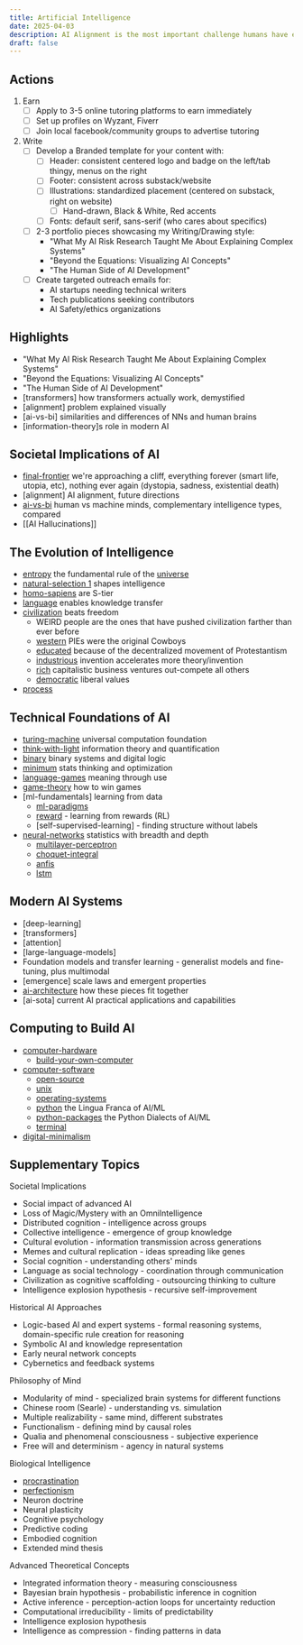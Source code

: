 ```yaml
---
title: Artificial Intelligence
date: 2025-04-03
description: AI Alignment is the most important challenge humans have ever faced. Mess it up, and we may lose everything.
draft: false
---
```

## Actions
1. Earn
	- [ ] Apply to 3-5 online tutoring platforms to earn immediately
	- [ ] Set up profiles on Wyzant, Fiverr
	- [ ] Join local facebook/community groups to advertise tutoring
2. Write
	- [ ] Develop a Branded template for your content with:
		- [ ] Header: consistent centered logo and badge on the left/tab thingy, menus on the right
		- [ ] Footer: consistent across substack/website
		- [ ] Illustrations: standardized placement (centered on substack, right on website)
			- [ ] Hand-drawn, Black & White, Red accents
		- [ ] Fonts: default serif, sans-serif (who cares about specifics)
	- [ ] 2-3 portfolio pieces showcasing my Writing/Drawing style:
	    - "What My AI Risk Research Taught Me About Explaining Complex Systems"
	    - "Beyond the Equations: Visualizing AI Concepts"
	    - "The Human Side of AI Development"
	- [ ] Create targeted outreach emails for:
		- AI startups needing technical writers
		- Tech publications seeking contributors
		- AI Safety/ethics organizations


## Highlights
- "What My AI Risk Research Taught Me About Explaining Complex Systems"
- "Beyond the Equations: Visualizing AI Concepts"
- "The Human Side of AI Development"
- [transformers] how transformers actually work, demystified
- [alignment] problem explained visually
- [ai-vs-bi] similarities and differences of NNs and human brains
- [information-theory]s role in modern AI

## Societal Implications of AI
- [final-frontier](/final-frontier) we're approaching a cliff, everything forever (smart life, utopia, etc), nothing ever again (dystopia, sadness, existential death)
- [alignment] AI alignment, future directions
- [ai-vs-bi](/ai-vs-bi) human vs machine minds, complementary intelligence types, compared
- [[AI Hallucinations]]

## The Evolution of Intelligence
- [entropy](/entropy) the fundamental rule of the [universe](/universe)
- [natural-selection 1](natural-selection%201.md) shapes intelligence
- [homo-sapiens](/homo-sapiens) are S-tier
- [language](/language) enables knowledge transfer
- [civilization](/civilization) beats freedom
	- WEIRD people are the ones that have pushed civilization farther than ever before
	- [western](/western) PIEs were the original Cowboys
	- [educated](/educated) because of the decentralized movement of Protestantism
	- [industrious](/industrious) invention accelerates more theory/invention
	- [rich](/rich) capitalistic business ventures out-compete all others
	- [democratic](/democratic) liberal values
- [process](/process)

## Technical Foundations of AI
- [turing-machine](/turing-machine) universal computation foundation
- [think-with-light](/information-theory) information theory and quantification
- [binary](/binary) binary systems and digital logic
- [minimum](/minimum) stats thinking and optimization
- [language-games](/language-games) meaning through use
- [game-theory](/game-theory) how to win games
- [ml-fundamentals] learning from data
	- [ml-paradigms](/ml-paradigms)
	- [reward](/reward) - learning from rewards (RL)
	- [self-supervised-learning] - finding structure without labels
- [neural-networks](/neural-networks) statistics with breadth and depth
	- [multilayer-perceptron](/multilayer-perceptron)
	- [choquet-integral](/choquet-integral)
	- [anfis](/anfis)
	- [lstm](/lstm)

## Modern AI Systems
- [deep-learning]
- [transformers]
- [attention]
- [large-language-models]
- Foundation models and transfer learning - generalist models and fine-tuning, plus multimodal
- [emergence] scale laws and emergent properties
- [ai-architecture](/ai-architecture.md) how these pieces fit together
- [ai-sota] current AI practical applications and capabilities

## Computing to Build AI
- [computer-hardware](/computer-hardware)
	- [build-your-own-computer](/build-your-own-computer)
- [computer-software](/computer-software)
	- [open-source](/open-source)
	- [unix](/unix)
	- [operating-systems](/operating-systems)
	- [python](/python) the Lingua Franca of AI/ML
	- [python-packages](/python-packages) the Python Dialects of AI/ML
	- [terminal](/terminal)
- [digital-minimalism](/digital-minimalism)

## Supplementary Topics

Societal Implications
- Social impact of advanced AI
- Loss of Magic/Mystery with an OmniIntelligence
- Distributed cognition - intelligence across groups
- Collective intelligence - emergence of group knowledge
- Cultural evolution - information transmission across generations
- Memes and cultural replication - ideas spreading like genes
- Social cognition - understanding others' minds
- Language as social technology - coordination through communication
- Civilization as cognitive scaffolding - outsourcing thinking to culture
- Intelligence explosion hypothesis - recursive self-improvement

Historical AI Approaches
- Logic-based AI and expert systems - formal reasoning systems, domain-specific rule creation for reasoning
- Symbolic AI and knowledge representation
- Early neural network concepts
- Cybernetics and feedback systems

Philosophy of Mind
- Modularity of mind - specialized brain systems for different functions
- Chinese room (Searle) - understanding vs. simulation
- Multiple realizability - same mind, different substrates
- Functionalism - defining mind by causal roles
- Qualia and phenomenal consciousness - subjective experience
- Free will and determinism - agency in natural systems

Biological Intelligence
- [procrastination](/procrastination)
- [perfectionism](/perfectionism)
- Neuron doctrine
- Neural plasticity
- Cognitive psychology
- Predictive coding
- Embodied cognition
- Extended mind thesis

Advanced Theoretical Concepts
- Integrated information theory - measuring consciousness
- Bayesian brain hypothesis - probabilistic inference in cognition
- Active inference - perception-action loops for uncertainty reduction
- Computational irreducibility - limits of predictability
- Intelligence explosion hypothesis
- Intelligence as compression - finding patterns in data